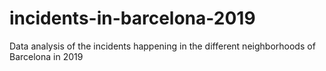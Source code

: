 # incidents-in-barcelona-2019
Data analysis of the incidents happening in the different neighborhoods of Barcelona in 2019
